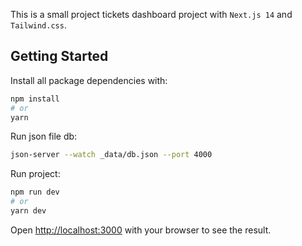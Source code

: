 This is a small project tickets dashboard project with `Next.js 14` and `Tailwind.css`.

## Getting Started

Install all package dependencies with:

```bash
npm install
# or
yarn
```

Run json file db:

```bash
json-server --watch _data/db.json --port 4000
```

Run project:

```bash
npm run dev
# or
yarn dev
```

Open [http://localhost:3000](http://localhost:3000) with your browser to see the result.
